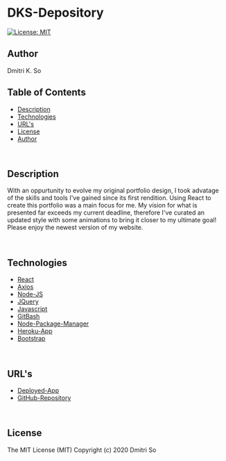 # DKS-Depository

[![License: MIT](https://img.shields.io/badge/License-MIT-yellow.svg)](https://opensource.org/licenses/MIT)

## Author

Dmitri K. So

## Table of Contents

* [Description](##Description)
* [Technologies](##Technologies)
* [URL's](##URL's)
* [License](##License)
* [Author](##Author)

<br>

## Description

<p> With an oppurtunity to evolve my original portfolio design, I took advatage of the skills and tools I've gained since its first rendition. Using React to create this portfolio was a main focus for me. My vision for what is presented far exceeds my current deadline, therefore I've curated an updated style with some animations to bring it closer to my ultimate goal! Please enjoy the newest version of my website. </p>


<br>


## Technologies


* [React](https://reactjs.org/)
* [Axios](https://www.npmjs.com/package/axios)
* [Node-JS](https://nodejs.org/en/)
* [JQuery](https://jquery.com/)
* [Javascript](https://www.javascript.com/)
* [GitBash](https://git-scm.com/downloads)
* [Node-Package-Manager](https://www.npmjs.com/)
* [Heroku-App](https://www.heroku.com/)
* [Bootstrap](https://getbootstrap.com/)


<br>

## URL's

* [Deployed-App](https://dmitriso.github.io/DKS-Depository/)
* [GitHub-Repository](https://github.com/dmitriso/DKS-Depository)

<br>

## License 

<p>The MIT License (MIT) Copyright (c) 2020 Dmitri So</p>

<br>
